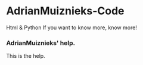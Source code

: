 # AdrianMuiznieks-Code
Html &amp; Python
If you want to know more, know more!
### AdrianMuiznieks' help.
This is the help.
